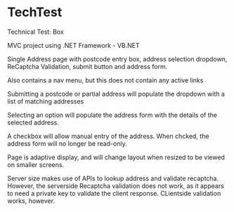 # TechTest
Technical Test: Box

MVC project using .NET Framework - VB.NET

Single Address page with postcode entry box, address selection dropdown, ReCaptcha Validation, submit button and address form.

Also contains a nav menu, but this does not contain any active links

Submitting a postcode or partial address will populate the dropdown with a list of matching addresses

Selecting an option will populate the address form with the details of the selected address.

A checkbox will allow manual entry of the address. When chcked, the address form will no longer be read-only.

Page is adaptive display, and will change layout when resized to be viewed on smaller screens.

Server size makes use of APIs to lookup address and validate recaptcha. However, the serverside Recaptcha validation does not work, as it appears to need a private key to validate the client response. CLientside validation works, however.

